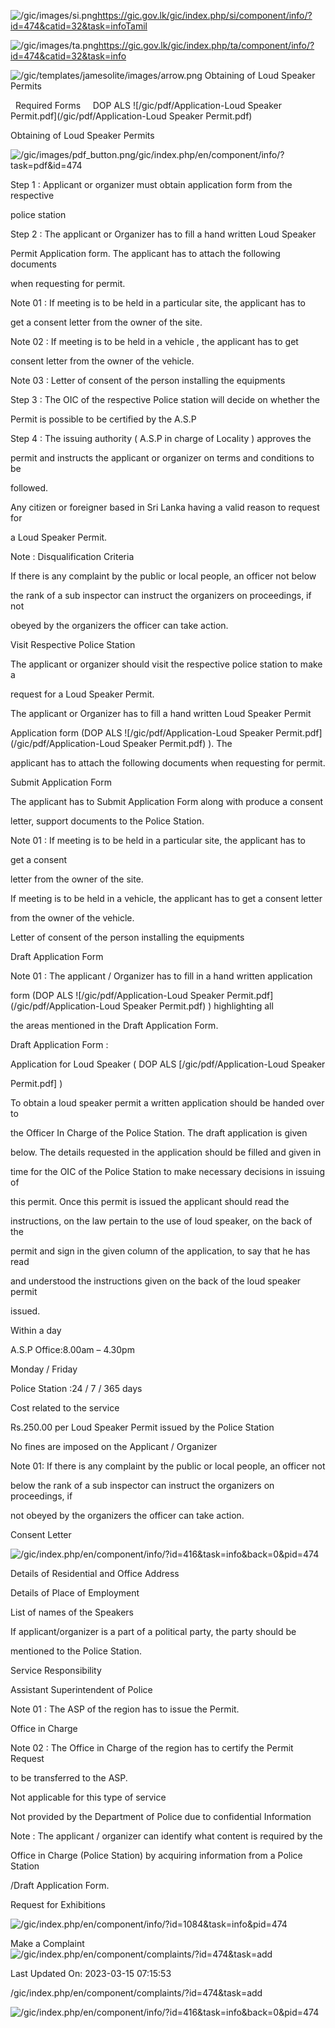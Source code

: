 <!-- Source: https://gic.gov.lk/gic/index.php/en/component/info/?id=474&catid=32&task=info -->

![/gic/images/si.png](/gic/images/si.png)https://gic.gov.lk/gic/index.php/si/component/info/?id=474&catid=32&task=infoTamil

![/gic/images/ta.png](/gic/images/ta.png)https://gic.gov.lk/gic/index.php/ta/component/info/?id=474&catid=32&task=info

![/gic/templates/jamesolite/images/arrow.png](/gic/templates/jamesolite/images/arrow.png) Obtaining of Loud Speaker Permits

  Required Forms     DOP ALS ![/gic/pdf/Application-Loud Speaker Permit.pdf](/gic/pdf/Application-Loud Speaker Permit.pdf)

Obtaining of Loud Speaker Permits

![/gic/images/pdf_button.png](/gic/images/pdf_button.png)/gic/index.php/en/component/info/?task=pdf&id=474

Step 1 : Applicant or organizer must obtain application form from the respective

police station

Step 2 : The applicant or Organizer has to fill a hand written Loud Speaker

Permit Application form. The applicant has to attach the following documents

when requesting for permit.

Note 01 : If meeting is to be held in a particular site, the applicant has to

get a consent letter from the owner of the site.

Note 02 : If meeting is to be held in a vehicle , the applicant has to get

consent letter from the owner of the vehicle.

Note 03 : Letter of consent of the person installing the equipments

Step 3 : The OIC of the respective Police station will decide on whether the

Permit is possible to be certified by the A.S.P

Step 4 : The issuing authority ( A.S.P in charge of Locality ) approves the

permit and instructs the applicant or organizer on terms and conditions to be

followed.

Any citizen or foreigner based in Sri Lanka having a valid reason to request for

a Loud Speaker Permit.

Note : Disqualification Criteria

If there is any complaint by the public or local people, an officer not below

the rank of a sub inspector can instruct the organizers on proceedings, if not

obeyed by the organizers the officer can take action.

Visit Respective Police Station

The applicant or organizer should visit the respective police station to make a

request for a Loud Speaker Permit.

The applicant or Organizer has to fill a hand written Loud Speaker Permit

Application form (DOP ALS ![/gic/pdf/Application-Loud Speaker Permit.pdf](/gic/pdf/Application-Loud Speaker Permit.pdf) ). The

applicant has to attach the following documents when requesting for permit.

Submit Application Form

The applicant has to Submit Application Form along with produce a consent

letter, support documents to the Police Station.

Note 01 : If meeting is to be held in a particular site, the applicant has to

get a consent

letter from the owner of the site.

If meeting is to be held in a vehicle, the applicant has to get a consent letter

from the owner of the vehicle.

Letter of consent of the person installing the equipments

Draft Application Form

Note 01 : The applicant / Organizer has to fill in a hand written application

form (DOP ALS ![/gic/pdf/Application-Loud Speaker Permit.pdf](/gic/pdf/Application-Loud Speaker Permit.pdf) ) highlighting all

the areas mentioned in the Draft Application Form.

Draft Application Form :

Application for Loud Speaker ( DOP ALS [/gic/pdf/Application-Loud Speaker

Permit.pdf] )

To obtain a loud speaker permit a written application should be handed over to

the Officer In Charge of the Police Station. The draft application is given

below. The details requested in the application should be filled and given in

time for the OIC of the Police Station to make necessary decisions in issuing of

this permit. Once this permit is issued the applicant should read the

instructions, on the law pertain to the use of loud speaker, on the back of the

permit and sign in the given column of the application, to say that he has read

and understood the instructions given on the back of the loud speaker permit

issued.

Within a day

A.S.P Office:8.00am – 4.30pm

Monday / Friday

Police Station :24 / 7 / 365 days

Cost related to the service

Rs.250.00 per Loud Speaker Permit issued by the Police Station

No fines are imposed on the Applicant / Organizer

Note 01: If there is any complaint by the public or local people, an officer not

below the rank of a sub inspector can instruct the organizers on proceedings, if

not obeyed by the organizers the officer can take action.

Consent Letter

![/gic/index.php/en/component/info/?id=416&task=info&back=0&pid=474](/gic/index.php/en/component/info/?id=416&task=info&back=0&pid=474)

Details of Residential and Office Address

Details of Place of Employment

List of names of the Speakers

If applicant/organizer is a part of a political party, the party should be

mentioned to the Police Station.

Service Responsibility

Assistant Superintendent of Police

Note 01 : The ASP of the region has to issue the Permit.

Office in Charge

Note 02 : The Office in Charge of the region has to certify the Permit Request

to be transferred to the ASP.

Not applicable for this type of service

Not provided by the Department of Police due to confidential Information

Note : The applicant / organizer can identify what content is required by the

Office in Charge (Police Station) by acquiring information from a Police Station

/Draft Application Form.

Request for Exhibitions

![/gic/index.php/en/component/info/?id=1084&task=info&pid=474](/gic/index.php/en/component/info/?id=1084&task=info&pid=474)

Make a Complaint ![/gic/index.php/en/component/complaints/?id=474&task=add](/gic/index.php/en/component/complaints/?id=474&task=add)

Last Updated On: 2023-03-15 07:15:53

/gic/index.php/en/component/complaints/?id=474&task=add

![/gic/index.php/en/component/info/?id=416&task=info&back=0&pid=474](/gic/index.php/en/component/info/?id=416&task=info&back=0&pid=474)